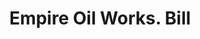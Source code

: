 ---
doi: 10.7916/D8669R9H
date_other: '1872'
date_other_textual: '1872'
form: printed ephemera
genre:
- Invoices
name:
- Empire Oil Works
object_in_context_url: https://biggert.cul.columbia.edu/items/view/ave_biggert_00889
subject_hierarchical_geographic:
- Buffalo, New York, United States
subject_name:
- Empire Oil Works
title: Empire Oil Works. Bill
sort_title: Empire Oil Works. Bill
call_number: ave_biggert_00889
coordinates:
- 42.90472222222222,-78.84944444444444
pid: ave_biggert_00889
identifiers: ave_biggert_00889
thumbnail: https://derivativo-3.library.columbia.edu/iiif/2/ldpd:345725/full/!256,256/0/native.jpg
permalink: /biggert/ave_biggert_00889/
layout: iiif-image-page
---